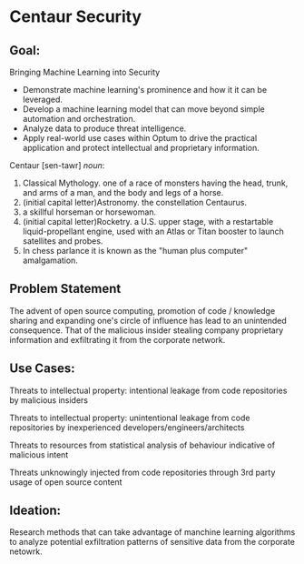 # Centaur Security

## Goal: 

Bringing Machine Learning into Security 
- Demonstrate machine learning's prominence and how it it can be leveraged.
- Develop a machine learning model that can move beyond simple automation and orchestration.  
- Analyze data to produce threat intelligence.  
- Apply real-world use cases within Optum to drive the practical application and protect intellectual and proprietary information.    

Centaur [sen-tawr] *noun*:  
1. Classical Mythology. one of a race of monsters having the head, trunk, and arms of a man, and the body and legs of a horse.  
2. (initial capital letter)Astronomy. the constellation Centaurus.  
3. a skillful horseman or horsewoman.  
4. (initial capital letter)Rocketry. a U.S. upper stage, with a restartable liquid-propellant engine, used with an Atlas or Titan booster to launch satellites and probes.  
5. In chess parlance it is known as the "human plus computer" amalgamation.  


## Problem Statement  
The advent of open source computing, promotion of code / knowledge sharing and expanding one's circle of influence has lead to an unintended consequence. That of the malicious insider stealing company proprietary information and exfiltrating it from the corporate network.  


## Use Cases:  
Threats to intellectual property: intentional leakage from code repositories by malicious insiders  

Threats to intellectual property: unintentional leakage from code repositories by inexperienced developers/engineers/architects  

Threats to resources from statistical analysis of behaviour indicative of malicious intent  

Threats unknowingly injected from code repositories through 3rd party usage of open source content  

## Ideation:   
Research methods that can take advantage of manchine learning algorithms to analyze potential exfiltration patterns of sensitive data from the corporate netowrk.  
